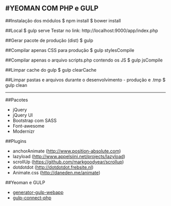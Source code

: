 #YEOMAN COM PHP e GULP
---

##Instalação dos módulos
	$ npm install
	$ bower install

##Local
	$ gulp serve
Testar no link: http://localhost:9000/app/index.php

##Gerar pacote de produção (dist)
	$ gulp

##Compilar apenas CSS para produção
	$ gulp stylesCompile

##Compilar apenas o arquivo scripts.php contendo os JS
	$ gulp jsCompile

##Limpar cache do gulp
	$ gulp clearCache

##Limpar pastas e arquivos durante o desenvolvimento - produção e .tmp
	$ gulp clean

---

##Pacotes
* jQuery
* jQuery UI
* Bootstrap com SASS
* Font-awesome
* Modernizr

##Plugins
* anchorAnimate (http://www.position-absolute.com)
* lazyload (http://www.appelsiini.net/projects/lazyload)
* scrollUp (https://github.com/markgoodyear/scrollup)
* dotdotdot (http://dotdotdot.frebsite.nl)
* Animate.css (http://daneden.me/animate)

##Yeoman e GULP
* [generator-gulp-webapp](https://github.com/yeoman/generator-gulp-webapp)
* [gulp-connect-php](https://github.com/micahblu/gulp-connect-php)